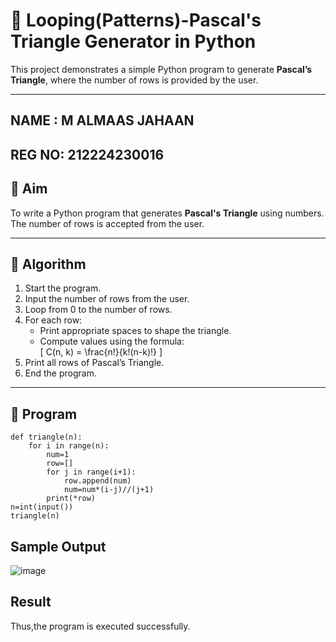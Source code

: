 # 🔺 Looping(Patterns)-Pascal's Triangle Generator in Python

This project demonstrates a simple Python program to generate **Pascal’s Triangle**, where the number of rows is provided by the user.

---
## NAME :  M ALMAAS JAHAAN
## REG NO: 212224230016
## 🎯 Aim

To write a Python program that generates **Pascal's Triangle** using numbers. The number of rows is accepted from the user.

---

## 🧠 Algorithm

1. Start the program.
2. Input the number of rows from the user.
3. Loop from 0 to the number of rows.
4. For each row:
   - Print appropriate spaces to shape the triangle.
   - Compute values using the formula:  
     \[
     C(n, k) = \frac{n!}{k!(n-k)!}
     \]
5. Print all rows of Pascal’s Triangle.
6. End the program.

---

## 🧪 Program
```
def triangle(n):
    for i in range(n):
        num=1
        row=[]
        for j in range(i+1):
            row.append(num)
            num=num*(i-j)//(j+1)
        print(*row)
n=int(input())
triangle(n)
```

## Sample Output
![image](https://github.com/user-attachments/assets/6ee31f73-6e41-4c0d-8e1e-0a6421832843)

## Result
Thus,the program is executed successfully.
